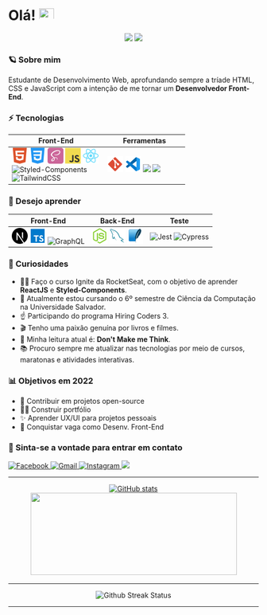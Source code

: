 <h1 align=left> Olá!
    <img src="https://raw.githubusercontent.com/kaueMarques/kaueMarques/master/hi.gif" width="30px" height="24px" >
</h1>

<div align=center>
    <img src="https://komarev.com/ghpvc/?username=pedro-vinhas&color=000000&style=flat-square&logo=github&labelColor=000000">
     <img src="https://img.shields.io/github/followers/pedrovinhas?color=FEAF00&labelColor=000&style=flat-square&logo=github&label=Follow">
 </div>
 
 ### 🪐 Sobre mim

   Estudante de Desenvolvimento Web, aprofundando sempre a tríade HTML, CSS e JavaScript com a intenção de me tornar um **Desenvolvedor Front-End**. 
  
  ### ⚡ Tecnologias
<table>
    <thead>
        <th>Front-End</th>
        <th> Ferramentas </th>
    </thead>
    <tbody>
        <td width="178">
            <img src="/icons/html5.svg"
            width="32"
            />
            <img src="/icons/css3.svg"
            width="32"
            />
               <img src="/icons/SaSS.svg" 
            width="32"
            />
            <img src="/icons/javascript.svg" 
            width="32"
            />
             <img src="/icons/react.svg" alt="React"
            width="32"
            />
            <img 
                 src="https://cdn.worldvectorlogo.com/logos/styled-components-1.svg" 
                 alt="Styled-Components" 
                 width="32"/>
            <img
                 src="https://upload.wikimedia.org/wikipedia/commons/thumb/d/d5/Tailwind_CSS_Logo.svg/480px-Tailwind_CSS_Logo.svg.png"
                 alt="TailwindCSS"
                 width="32"/>
        </td>
        <td width="150">
            <img src="/icons/git.svg" 
            width="32"
            />
            <img src="/icons/vscode.svg" 
            width="32"
            />
            <img src="https://i.pinimg.com/originals/17/06/c9/1706c9f16bd08eb5e03f1df3e0a94a1c.png"
            width="32"
            />
            <img src="https://upload.wikimedia.org/wikipedia/commons/thumb/a/ab/Logo-ubuntu_cof-orange-hex.svg/1200px-Logo-ubuntu_cof-orange-hex.svg.png"
             width="32"
        </td>
    </tbody>
</table>
    
  ### 🚀 Desejo aprender 

<table>
    <thead>
        <th>Front-End</th>
        <th>Back-End</th>
        <th> Teste </th>
    </thead>
    <tbody>
        <td valign="top">
            <img src="/icons/nextjs.svg" alt="Nextjs"
            width="32"
            />
            <img src="/icons/typescript.svg" alt="TypeScript"
            width="32"
            />
            <img src="https://upload.wikimedia.org/wikipedia/commons/thumb/1/17/GraphQL_Logo.svg/1200px-GraphQL_Logo.svg.png" alt="GraphQL"
            width="32"
            />
        </td>
        <td valign="top">
            <img src="/icons/node.png" 
            width="32"
            />
            <img src="/icons/my-sql.svg"
            width="32"
            />
            <img src="/icons/sqlite.svg" 
            width="32"
            />
        </td>
        <td>
            <img src="https://seeklogo.com/images/J/jest-logo-F9901EBBF7-seeklogo.com.png" alt="Jest" width="32" />
            <img src="https://images.ctfassets.net/q5gr0s7pk997/Th8458WoDPgh1xOcYjv4Q/b2328d538c7d499853bfff3ac11540c5/Cypress.png" alt="Cypress" width="32" />
        </td>
    </tbody>
</table>

  
 ###  👀 Curiosidades
  - 👩‍🚀 Faço o curso Ignite da RocketSeat, com o objetivo de aprender **ReactJS** e **Styled-Components**.
  - 🧐 Atualmente estou cursando o 6º semestre de Ciência da Computação na Universidade Salvador.  
  - ☝ Participando do programa Hiring Coders 3.
  - 🎬 Tenho uma paixão genuína por livros e filmes. 
  - 📒 Minha leitura atual é: **Don't Make me Think**.
  - 📚 Procuro sempre me atualizar nas tecnologias por meio de cursos, maratonas e atividades interativas.

### 📊 Objetivos em 2022
- 🤝 Contribuir em projetos open-source
- 👨‍💻 Construir portfólio
- ✨ Aprender UX/UI para projetos pessoais
- 🎉 Conquistar vaga como Desenv. Front-End

### 💬 Sinta-se a vontade para entrar em contato

<div width="100" align=left>
    <a href="https://www.linkedin.com/in/pedro-henrique-vinhas-a049861b8/">
    <img  alt="Facebook" src="https://shields.io/badge/LINKEDIN-0A66C2?logo=linkedin&style=for-the-badge"/>
</a>
<a href="mailto:peuvinhas2@gmail.com">
    <img widh=100px  alt="Gmail"src="https://shields.io/badge/GMAIL-F5F5F5?logo=gmail&style=for-the-badge"/>
</a>
<a href="https://www.instagram.com/peuvinhas"> <img  alt="Instagram" src="https://shields.io/badge/INSTAGRAM-000000?logo=instagram&style=for-the-badge"/</a>
<a href="" target="_blank"><img src="https://img.shields.io/badge/pedrov2410-7289DA?style=for-the-badge&logo=discord&logoColor=white" target="_blank"></a>
    
</div>
  
---

<div align=center>
    <a href="https://github.com/pedrovinhas" margin-right:'25'>
     <img height='165em' src="https://github-readme-stats.vercel.app/api?username=pedrovinhas&show_icons=true&count_private=true&theme=vision-friendly-dark" alt="GitHub stats"/>
     </a>
    <a href="https://github.com/pedrovinhas">
    <img  height='165em'  src="https://github-readme-stats.vercel.app/api/top-langs/?username=pedrovinhas&hide=TeX&layout=compact&theme=vision-friendly-dark" width=415px>
    </a>
</div>

---

<div align=center>
<img src="http://github-readme-streak-stats.herokuapp.com?user=pedrovinhas&theme=vision-friendly-dark" alt="Github Streak Status"/>
</div>

---
